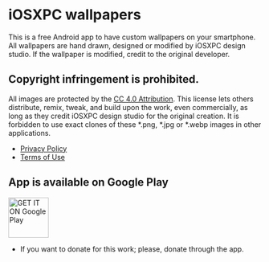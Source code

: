 # iOSXPC wallpapers
This is a free Android app to have custom wallpapers on your smartphone.
All wallpapers are hand drawn, designed or modified by iOSXPC design studio.
If the wallpaper is modified, credit to the original developer.

## Copyright infringement is prohibited.
All images are protected by the [CC 4.0 Attribution](https://creativecommons.org/licenses/by/4.0/legalcode#s2b/).
This license lets others distribute, remix, tweak, and build upon the work, even commercially, as long as they credit iOSXPC design studio for the original creation.
It is forbidden to use exact clones of these *.png, *.jpg or *.webp images in other applications.

* [Privacy Policy](https://iOSXPC.github.io/wallpaper_app/legal/privacy/)
* [Terms of Use](https://iOSXPC.github.io/wallpaper_app/legal/terms/)

## App is available on Google Play
<a href="https://play.google.com/store/apps/details?id=com.iosxpc.wallpapers">
<img height="80" alt="GET IT ON Google Play" src="https://iosxpc.github.io/wallpaper_app/playstore.png">
</a>

* If you want to donate for this work; please, donate through the app.


